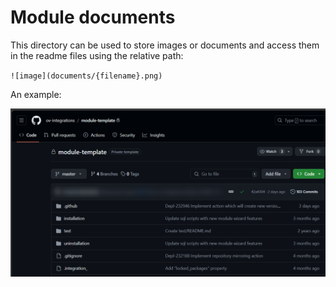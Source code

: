 # Module documents

This directory can be used to store images or documents and access them in the readme files using the relative path:

`![image](documents/{filename}.png)`

An example:

![image](1.png)
